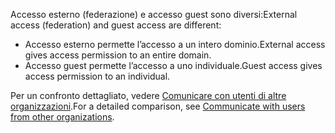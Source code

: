 <span data-ttu-id="65c21-101">Accesso esterno (federazione) e accesso guest sono diversi:</span><span class="sxs-lookup"><span data-stu-id="65c21-101">External access (federation) and guest access are different:</span></span>

- <span data-ttu-id="65c21-102">Accesso esterno permette l’accesso a un intero dominio.</span><span class="sxs-lookup"><span data-stu-id="65c21-102">External access gives access permission to an entire domain.</span></span>
- <span data-ttu-id="65c21-103">Accesso guest permette l’accesso a uno individuale.</span><span class="sxs-lookup"><span data-stu-id="65c21-103">Guest access gives access permission to an individual.</span></span> 


<span data-ttu-id="65c21-104">Per un confronto dettagliato, vedere [Comunicare con utenti di altre organizzazioni](../communicate-with-users-from-other-organizations.md).</span><span class="sxs-lookup"><span data-stu-id="65c21-104">For a detailed comparison, see [Communicate with users from other organizations](../communicate-with-users-from-other-organizations.md).</span></span>
